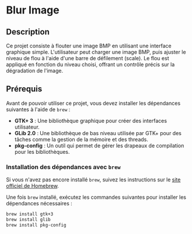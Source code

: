 # Blur Image

## Description

Ce projet consiste à flouter une image BMP en utilisant une interface graphique simple. L'utilisateur peut charger une image BMP, puis ajuster le niveau de flou à l'aide d'une barre de défilement (scale). Le flou est appliqué en fonction du niveau choisi, offrant un contrôle précis sur la dégradation de l'image.

## Prérequis

Avant de pouvoir utiliser ce projet, vous devez installer les dépendances suivantes à l'aide de `brew` :

- **GTK+ 3** : Une bibliothèque graphique pour créer des interfaces utilisateur.
- **GLib 2.0** : Une bibliothèque de bas niveau utilisée par GTK+ pour des tâches comme la gestion de la mémoire et des threads.
- **pkg-config** : Un outil qui permet de gérer les drapeaux de compilation pour les bibliothèques.

### Installation des dépendances avec `brew`

Si vous n'avez pas encore installé `brew`, suivez les instructions sur le [site officiel de Homebrew](https://brew.sh/).

Une fois `brew` installé, exécutez les commandes suivantes pour installer les dépendances nécessaires :

```bash
brew install gtk+3
brew install glib
brew install pkg-config
